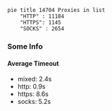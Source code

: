 
```mermaid
pie title 14704 Proxies in list
    "HTTP" : 11184
    "HTTPS": 1145
    "SOCKS" : 2654
```

### Some Info
#### Average Timeout

- mixed: 2.4s
- http: 0.9s
- https: 8.6s
- socks: 5.2s
